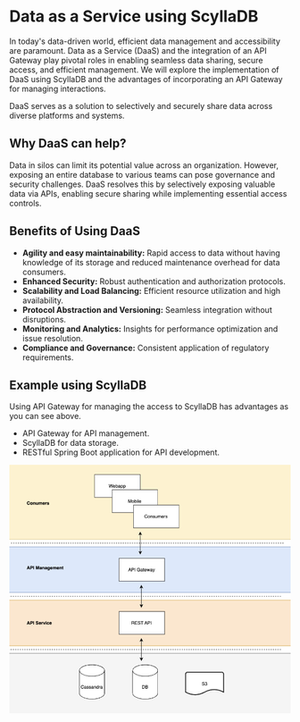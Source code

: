# Data as a Service using ScyllaDB

In today's data-driven world, efficient data management and accessibility are paramount. Data as a Service (DaaS) and the integration of an API Gateway play pivotal roles in enabling seamless data sharing, secure access, and efficient management. We will explore the implementation of DaaS using ScyllaDB and the advantages of incorporating an API Gateway for managing interactions.

DaaS serves as a solution to selectively and securely share data across diverse platforms and systems.

## Why DaaS can help?
Data in silos can limit its potential value across an organization. However, exposing an entire database to various teams can pose governance and security challenges. DaaS resolves this by selectively exposing valuable data via APIs, enabling secure sharing while implementing essential access controls.

## Benefits of Using DaaS
- **Agility and easy maintainability:** Rapid access to data without having knowledge of its storage and reduced maintenance overhead for data consumers.
- **Enhanced Security:** Robust authentication and authorization protocols.
- **Scalability and Load Balancing:** Efficient resource utilization and high availability.
- **Protocol Abstraction and Versioning:** Seamless integration without disruptions.
- **Monitoring and Analytics:** Insights for performance optimization and issue resolution.
- **Compliance and Governance:** Consistent application of regulatory requirements.

## Example using ScyllaDB
Using API Gateway for managing the access to ScyllaDB has advantages as you can see above.

- API Gateway for API management.
- ScyllaDB for data storage.
- RESTful Spring Boot application for API development.

![diagram](docs/diagram.png)
